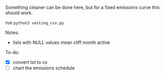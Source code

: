 Something cleaner can be done here, but for a fixed emissions curve this should work.

run `python3 vesting_csv.py`

Notes:
- lists with NULL values mean cliff month active

To-do:
- [x] convert txt to cs
- [ ] chart the emissions schedule